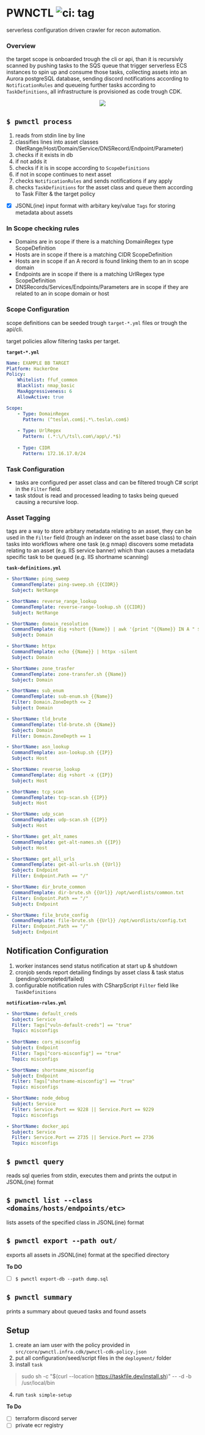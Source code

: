 PWNCTL ![ci: tag](https://github.com/aristosMiliaressis/pwnctl/actions/workflows/ci.yml/badge.svg)
==

serverless configuration driven crawler for recon automation.

### Overview

the target scope is onboarded trough the cli or api, than it is recursivly scanned by pushing tasks to the SQS queue that trigger serverless ECS instances to spin up and consume those tasks, collecting assets into an Aurora postgreSQL database, sending discord notifications according to `NotificationRules` and queueing further tasks according to `TaskDefinitions`, all infrastructure is provisioned as code trough CDK.

<p align="center">
  <img src="https://github.com/aristosMiliaressis/pwnctl/blob/master/img/arch-phase1.png?raw=true">
</p>

## `$ pwnctl process`

1. reads from stdin line by line
2. classifies lines into asset classes (NetRange/Host/Domain/Service/DNSRecord/Endpoint/Parameter)
3. checks if it exists in db
4. if not adds it
5. checks if it is in scope according to `ScopeDefinitions`
6. if not in scope continues to next asset
7. checks `NotificationRules` and sends notifications if any apply
8. checks `TaskDefinitions` for the asset class and queue them according to Task Filter & the target policy
- [x] JSONL(ine) input format with arbitary key/value `Tags` for storing metadata about assets

### In Scope checking rules

- Domains are in scope if there is a matching DomainRegex type ScopeDefinition
- Hosts are in scope if there is a matching CIDR ScopeDefinition
- Hosts are in scope if an A record is found linking them to an in scope domain
- Endpoints are in scope if there is a matching UrlRegex type ScopeDefinition
- DNSRecords/Services/Endpoints/Parameters are in scope if they are related to an in scope domain or host

### Scope Configuration

scope definitions can be seeded trough `target-*.yml` files or trough the api/cli.

target policies allow filtering tasks per target.

**`target-*.yml`**
```YAML
Name: EXAMPLE BB TARGET
Platform: HackerOne
Policy:
    Whitelist: ffuf_common
    Blacklist: nmap_basic
    MaxAggressiveness: 6
    AllowActive: true

Scope: 
    - Type: DomainRegex
      Pattern: (^tesla\.com$|.*\.tesla\.com$)
    
    - Type: UrlRegex
      Pattern: (.*:\/\/tsl\.com\/app\/.*$)
    
    - Type: CIDR
      Pattern: 172.16.17.0/24
```

### Task Configuration

- tasks are configured per asset class and can be filtered trough C# script in the `Filter` field. 
- task stdout is read and processed leading to tasks being queued causing a recursive loop.

### Asset Tagging

tags are a way to store arbitary metadata relating to an asset, they can be used in the `Filter` field (trough an indexer on the asset base class) to chain tasks into workflows where one task (e.g nmap) discovers some metadata relating to an asset (e.g. IIS service banner) which than causes a metadata specific task to be queued (e.g. IIS shortname scanning)

**`task-definitions.yml`**
```YAML
- ShortName: ping_sweep
  CommandTemplate: ping-sweep.sh {{CIDR}}
  Subject: NetRange

- ShortName: reverse_range_lookup
  CommandTemplate: reverse-range-lookup.sh {{CIDR}}
  Subject: NetRange

- ShortName: domain_resolution
  CommandTemplate: dig +short {{Name}} | awk '{print "{{Name}} IN A " $1}'
  Subject: Domain

- ShortName: httpx
  CommandTemplate: echo {{Name}} | httpx -silent
  Subject: Domain

- ShortName: zone_trasfer
  CommandTemplate: zone-transfer.sh {{Name}}
  Subject: Domain

- ShortName: sub_enum
  CommandTemplate: sub-enum.sh {{Name}}
  Filter: Domain.ZoneDepth <= 2
  Subject: Domain

- ShortName: tld_brute
  CommandTemplate: tld-brute.sh {{Name}}
  Subject: Domain
  Filter: Domain.ZoneDepth == 1

- ShortName: asn_lookup
  CommandTemplate: asn-lookup.sh {{IP}}
  Subject: Host

- ShortName: reverse_lookup
  CommandTemplate: dig +short -x {{IP}}
  Subject: Host

- ShortName: tcp_scan
  CommandTemplate: tcp-scan.sh {{IP}}
  Subject: Host

- ShortName: udp_scan
  CommandTemplate: udp-scan.sh {{IP}}
  Subject: Host

- ShortName: get_alt_names
  CommandTemplate: get-alt-names.sh {{IP}}
  Subject: Host

- ShortName: get_all_urls
  CommandTemplate: get-all-urls.sh {{Url}}
  Subject: Endpoint
  Filter: Endpoint.Path == "/"

- ShortName: dir_brute_common
  CommandTemplate: dir-brute.sh {{Url}} /opt/wordlists/common.txt
  Filter: Endpoint.Path == "/"
  Subject: Endpoint

- ShortName: file_brute_config
  CommandTemplate: file-brute.sh {{Url}} /opt/wordlists/config.txt
  Filter: Endpoint.Path == "/"
  Subject: Endpoint

```

## Notification Configuration

1. worker instances send status notification at start up & shutdown
2. cronjob sends report detailing findings by asset class & task status (pending/completed/failed)
3. configurable notification rules with CSharpScript `Filter` field like `TaskDefinitions` 

**`notification-rules.yml`**
```YAML
- ShortName: default_creds
  Subject: Service
  Filter: Tags["vuln-default-creds"] == "true"
  Topic: misconfigs
  
- ShortName: cors_misconfig
  Subject: Endpoint
  Filter: Tags["cors-misconfig"] == "true"
  Topic: misconfigs

- ShortName: shortname_misconfig
  Subject: Endpoint
  Filter: Tags["shortname-misconfig"] == "true"
  Topic: misconfigs

- ShortName: node_debug
  Subject: Service
  Filter: Service.Port == 9228 || Service.Port == 9229
  Topic: misconfigs

- ShortName: docker_api
  Subject: Service
  Filter: Service.Port == 2735 || Service.Port == 2736
  Topic: misconfigs
```

## `$ pwnctl query`

reads sql queries from stdin, executes them and prints the output in JSONL(ine) format

## `$ pwnctl list --class <domains/hosts/endpoints/etc>`

lists assets of the specified class in JSONL(ine) format

## `$ pwnctl export --path out/`

exports all assets in JSONL(ine) format at the specified directory

**To DO**
- [ ]  `$ pwnctl export-db --path dump.sql`

## `$ pwnctl summary`

prints a summary about queued tasks and found assets

## Setup

1. create an iam user with the policy provided in `src/core/pwnctl.infra.cdk/pwnctl-cdk-policy.json`
2. put all configuration/seed/script files in the `deployment/` folder
3. install `task`
> sudo sh -c "$(curl --location https://taskfile.dev/install.sh)" -- -d -b /usr/local/bin
4. run `task simple-setup`

**To Do**
- [ ] terraform discord server
- [ ] private ecr registry
